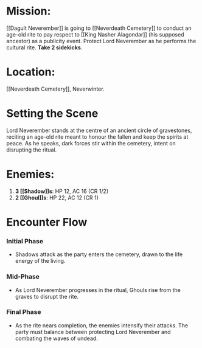 # Mission:
[[Dagult Neverember]] is going to [[Neverdeath Cemetery]] to conduct an age-old rite to pay respect to [[King Nasher Alagondar]] (his supposed ancestor) as a publicity event. Protect Lord Neverember as he performs the cultural rite. **Take 2 sidekicks**.
# Location: 
[[Neverdeath Cemetery]], Neverwinter.
# Setting the Scene
Lord Neverember stands at the centre of an ancient circle of gravestones, reciting an age-old rite meant to honour the fallen and keep the spirits at peace. As he speaks, dark forces stir within the cemetery, intent on disrupting the ritual.
# Enemies:
1. **3 [[Shadow]]s**: HP 12, AC 16 (CR 1/2)
2. **2 [[Ghoul]]s**: HP 22, AC 12 (CR 1)
# Encounter Flow
### Initial Phase
- Shadows attack as the party enters the cemetery, drawn to the life energy of the living.
### Mid-Phase
- As Lord Neverember progresses in the ritual, Ghouls rise from the graves to disrupt the rite.
### Final Phase
- As the rite nears completion, the enemies intensify their attacks. The party must balance between protecting Lord Neverember and combating the waves of undead.